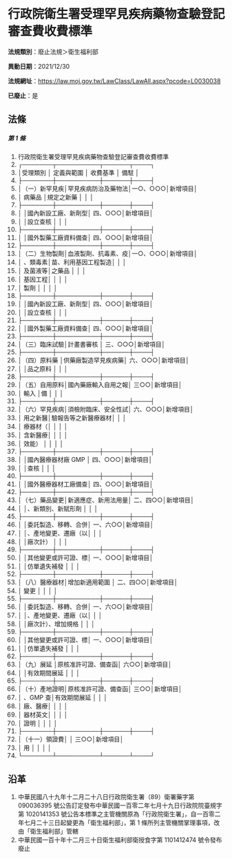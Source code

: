 # 行政院衛生署受理罕見疾病藥物查驗登記審查費收費標準

**法規類別**：廢止法規＞衛生福利部

**異動日期**：2021/12/30  

**法規網址**：https://law.moj.gov.tw/LawClass/LawAll.aspx?pcode=L0030038

**已廢止**：是



## 法條
##### 第 1 條
1. 行政院衛生署受理罕見疾病藥物查驗登記審查費收費標準
1. ┌───────┬──────────┬──────┬────┐
1. │受理類別      │     定義與範圍     │  收費基準  │  備駐  │
1. ├───────┼──────────┼──────┼────┤
1. │（一）新罕見疾│罕見疾病防治及藥物法│一○、○○○│新增項目│
1. │      病藥品  │規定之新藥          │            │        │
1. ├───────┼──────────┼──────┼────┤
1. │              │國內新設工廠、新劑型│  四、○○○│新增項目│
1. │              │設立查核            │            │        │
1. ├───────┼──────────┼──────┼────┤
1. │              │國外製藥工廠資料備查│  四、○○○│新增項目│
1. ├───────┼──────────┼──────┼────┤
1. │（二）生物製劑│血液製劑、抗毒素、疫│一○、○○○│新增項目│
1. │      、類毒素│苗、利用基因工程製造│            │        │
1. │      及菌液等│之藥品              │            │        │
1. │      基因工程│                    │            │        │
1. │      製劑    │                    │            │        │
1. ├───────┼──────────┼──────┼────┤
1. │              │國內新設工廠、新劑型│  四、○○○│新增項目│
1. │              │設立查核            │            │        │
1. ├───────┼──────────┼──────┼────┤
1. │              │國外製藥工廠資料備查│  四、○○○│新增項目│
1. ├───────┼──────────┼──────┼────┤
1. │（三）臨床試驗│計畫書審核          │  三、○○○│新增項目│
1. ├───────┼──────────┼──────┼────┤
1. │（四）原料藥  │供藥廠製造罕見疾病藥│  六、○○○│新增項目│
1. │              │品之原料            │            │        │
1. ├───────┼──────────┼──────┼────┤
1. │（五）自用原料│國內藥廠輸入自用之報│      三○○│新增項目│
1. │      輸入    │備                  │            │        │
1. ├───────┼──────────┼──────┼────┤
1. │（六）罕見疾病│須檢附臨床、安全性試│  六、○○○│新增項目│
1. │      用之新醫│驗報告等之新醫療器材│            │        │
1. │      療器材（│                    │            │        │
1. │      含新醫療│                    │            │        │
1. │      效能）  │                    │            │        │
1. ├───────┼──────────┼──────┼────┤
1. │              │國內醫療器材廠 GMP  │  四、○○○│新增項目│
1. │              │查核                │            │        │
1. ├───────┼──────────┼──────┼────┤
1. │              │國外醫療器材工廠備查│  四、○○○│新增項目│
1. ├───────┼──────────┼──────┼────┤
1. │（七）藥品變更│新適應症、新用法用量│  二、四○○│新增項目│
1. │              │、新類別、新賦形劑  │            │        │
1. ├───────┼──────────┼──────┼────┤
1. │              │委託製造、移轉、合併│  一、六○○│新增項目│
1. │              │、產地變更、遷廠（以│            │        │
1. │              │廠次計）            │            │        │
1. ├───────┼──────────┼──────┼────┤
1. │              │其他變更或許可證、標│  一、○○○│新增項目│
1. │              │仿單遺失補發        │            │        │
1. ├───────┼──────────┼──────┼────┤
1. │（八）醫療器材│增加新適用範圍      │  二、四○○│新增項目│
1. │      變更    │                    │            │        │
1. ├───────┼──────────┼──────┼────┤
1. │              │委託製造、移轉、合併│  一、六○○│新增項目│
1. │              │、產地變更、遷廠（以│            │        │
1. │              │廠次計）、增加規格  │            │        │
1. ├───────┼──────────┼──────┼────┤
1. │              │其他變更或許可證、標│  一、○○○│新增項目│
1. │              │仿單遺失補發        │            │        │
1. ├───────┼──────────┼──────┼────┤
1. │（九）展延    │原核准許可證、備查函│      六○○│新增項目│
1. │              │有效期間展延        │            │        │
1. ├───────┼──────────┼──────┼────┤
1. │（十）產地證明│原核准許可證、備查函│      三○○│新增項目│
1. │      、GMP 查│有效期間展延        │            │        │
1. │      廠、醫療│                    │            │        │
1. │      器材英文│                    │            │        │
1. │      證明    │                    │            │        │
1. ├───────┼──────────┼──────┼────┤
1. │（十一）領證費│                    │      三○○│新增項目│
1. │        用    │                    │            │        │
1. └───────┴──────────┴──────┴────┘

## 沿革
1. 中華民國八十九年十二月二十八日行政院衛生署（89）衛署藥字第 090036395  號公告訂定發布中華民國一百零二年七月十九日行政院院臺規字第 1020141353 號公告本標準之主管機關原為「行政院衛生署」，自一百零二年七月二十三日起變更為「衛生福利部」，第 1  條所列主管機關掌理事項，改由「衛生福利部」管轄
1. 中華民國一百十年十二月三十日衛生福利部衛授食字第 1101412474 號令發布廢止
